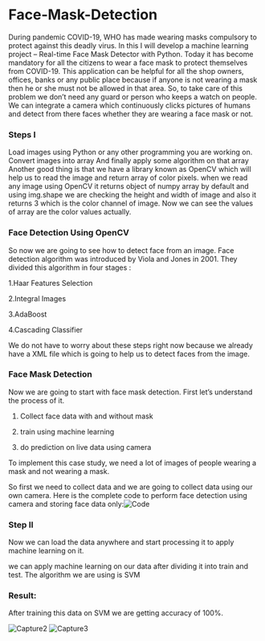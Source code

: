 # Face-Mask-Detection
During pandemic COVID-19, WHO has made wearing masks compulsory to protect against this deadly virus. In this I will develop a machine learning project – Real-time Face Mask Detector with Python.
Today it has become mandatory for all the citizens to wear a face mask to protect themselves from COVID-19. This application can be helpful for all the shop owners, offices, banks or any public place because if anyone is not wearing a mask then he or she must not be allowed in that area. So, to take care of this problem we don’t need any guard or person who keeps a watch on people. We can integrate a camera which continuously clicks pictures of humans and detect from there faces whether they are wearing a face mask or not.
### Steps I
Load images using Python or any other programming you are working on.
Convert images into array
And finally apply some algorithm on that array
Another good thing is that we have a library known as OpenCV which will help us to read the image and return array of color pixels.
when we read any image using OpenCV it returns object of numpy array by default and using img.shape we are checking the height and width of image and also it returns 3 which is the color channel of image. Now we can see the values of array are the color values actually.
### Face Detection Using OpenCV
So now we are going to see how to detect face from an image. Face detection algorithm was introduced by Viola and Jones in 2001. They divided this algorithm in four stages :

1.Haar Features Selection

2.Integral Images

3.AdaBoost

4.Cascading Classifier

We do not have to worry about these steps right now because we already have a XML file which is going to help us to detect faces from the image.

### Face Mask Detection
Now we are going to start with face mask detection. First let’s understand the process of it.

1. Collect face data with and without mask

2. train using machine learning

3. do prediction on live data using camera

To implement this case study, we need a lot of images of people wearing a mask and not wearing a mask.

So first we need to collect data and we are going to collect data using our own camera. Here is the complete code to perform face detection using camera and storing face data only:![Code](https://user-images.githubusercontent.com/89900052/132044691-2e499850-6d57-462a-826f-9ad808bcc8f0.PNG)

### Step II
Now we can load the data anywhere and start processing it to apply machine learning on it.

we can apply machine learning on our data after dividing it into train and test.
The algorithm we are using is SVM


### Result:
After training this data on SVM we are getting accuracy of 100%.

![Capture2](https://user-images.githubusercontent.com/89900052/132045770-5efbae56-b084-477a-97ee-a44ceb8098db.PNG)
![Capture3](https://user-images.githubusercontent.com/89900052/132045779-48fa4c4d-0e09-431a-b5c7-867c761713e7.PNG)



                  
